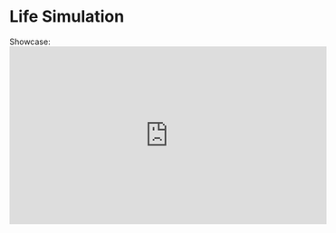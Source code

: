 <h1>Life Simulation</h1>
Showcase:
<body>
  <iframe width="560" height="315" src="https://www.youtube.com/embed/qGvVd8qcDq8" frameborder="0" allowfullscreen></iframe>
</body>
